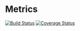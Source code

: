 # Metrics

[![Build Status](https://travis-ci.org/CJSCommonPlatform/metrics.svg?branch=master)](https://travis-ci.org/CJSCommonPlatform/metrics) [![Coverage Status](https://coveralls.io/repos/github/CJSCommonPlatform/metrics/badge.svg?branch=master)](https://coveralls.io/github/CJSCommonPlatform/metrics?branch=master)

